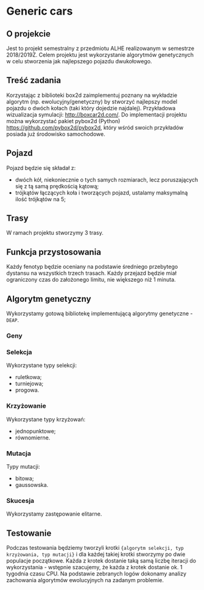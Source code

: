 # Generic cars
## O projekcie
Jest to projekt semestralny z przedmiotu ALHE realizowanym w semestrze 2018/2019Z. 
Celem projektu jest wykorzystanie algorytmów genetycznych w celu stworzenia jak najlepszego pojazdu dwukołowego.

## Treść zadania
Korzystając z biblioteki box2d zaimplementuj poznany na wykładzie algorytm (np. ewolucyjny/genetyczny) 
by stworzyć najlepszy model pojazdu o dwóch kołach (taki który dojedzie najdalej). 
Przykładowa wizualizacja symulacji: http://boxcar2d.com/. Do implementacji projektu można wykorzystać pakiet pybox2d 
(Python) https://github.com/pybox2d/pybox2d, który wśród swoich przykładów posiada już środowisko samochodowe.

## Pojazd
Pojazd będzie się składał z:
* dwóch kół, niekoniecznie o tych samych rozmiarach, lecz poruszających się z tą samą prędkością kątową;
* trójkątów łączących koła i tworzących pojazd, ustalamy maksymalną ilość trójkątów na 5;

## Trasy
W ramach projektu stworzymy 3 trasy. 

## Funkcja przystosowania
Każdy fenotyp będzie oceniany na podstawie średniego przebytego dystansu na wszystkich trzech trasach. 
Każdy przejazd będzie miał ograniczony czas do założonego limitu, nie większego niż 1 minuta. 

## Algorytm genetyczny
Wykorzystamy gotową bibliotekę implementującą algorytmy genetyczne - `DEAP`.

### Geny

### Selekcja
Wykorzystane typy selekcji:
* ruletkowa;
* turniejowa;
* progowa.


### Krzyżowanie
Wykorzystane typy krzyżowań:
* jednopunktowe;
* równomierne.

### Mutacja
Typy mutacji:
* bitowa;
* gaussowska.


### Skucesja 
Wykorzystamy zastępowanie elitarne.

## Testowanie

Podczas testowania będziemy tworzyli krotki `{algorytm selekcji, typ krzyżowania, typ mutacji}` 
i dla każdej takiej krotki stworzymy po dwie populacje początkowe. 
Każda z krotek dostanie taką samą liczbę iteracji do wykorzystania - wstępnie szacujemy, że każda z krotek dostanie ok. 
1 tygodnia czasu CPU.
Na podstawie zebranych logów dokonamy analizy zachowania algorytmów ewolucyjnych na zadanym problemie.
 

